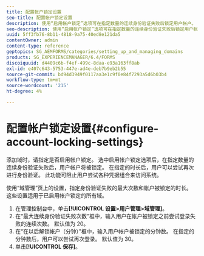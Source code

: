 ```yaml
---
title: 配置帐户锁定设置
seo-title: 配置帐户锁定设置
description: 使用“启用帐户锁定”选项可在指定数量的连续身份验证失败后锁定用户帐户。
seo-description: 使用“启用帐户锁定”选项可在指定数量的连续身份验证失败后锁定用户帐户。
uuid: 5ff3fb76-8b11-4818-9a75-40ed8e121da5
contentOwner: admin
content-type: reference
geptopics: SG_AEMFORMS/categories/setting_up_and_managing_domains
products: SG_EXPERIENCEMANAGER/6.4/FORMS
discoiquuid: d4409c6b-f4ef-499c-8daa-e93a163ff8ab
exl-id: e407c643-5753-447e-ad4e-deb7b9eb2b55
source-git-commit: bd94d3949f0117aa3e1c9f0e84f7293a5d6b03b4
workflow-type: tm+mt
source-wordcount: '215'
ht-degree: 4%

---
```


# 配置帐户锁定设置{#configure-account-locking-settings}

添加域时，请指定是否启用帐户锁定。 选中启用帐户锁定选项后，在指定数量的连续身份验证失败后，用户帐户将被锁定。 在指定的时长后，用户可以尝试再次进行身份验证。 此功能可阻止用户尝试各种凭据组合来访问系统。

使用“域管理”页上的设置，指定身份验证失败的最大次数和帐户被锁定的时长。 这些设置适用于已启用帐户锁定的所有域。

1. 在管理控制台中，单击&#x200B;**[!UICONTROL 设置>用户管理>域管理]**。
1. 在“最大连续身份验证失败次数”框中，输入用户在帐户被锁定之前尝试登录失败的连续次数。 默认值为 20。
1. 在“在以后解锁帐户（分钟）”框中，输入用户帐户被锁定的分钟数。 在指定的分钟数后，用户可以尝试再次登录。 默认值为 30。
1. 单击&#x200B;**[!UICONTROL 保存]**。
